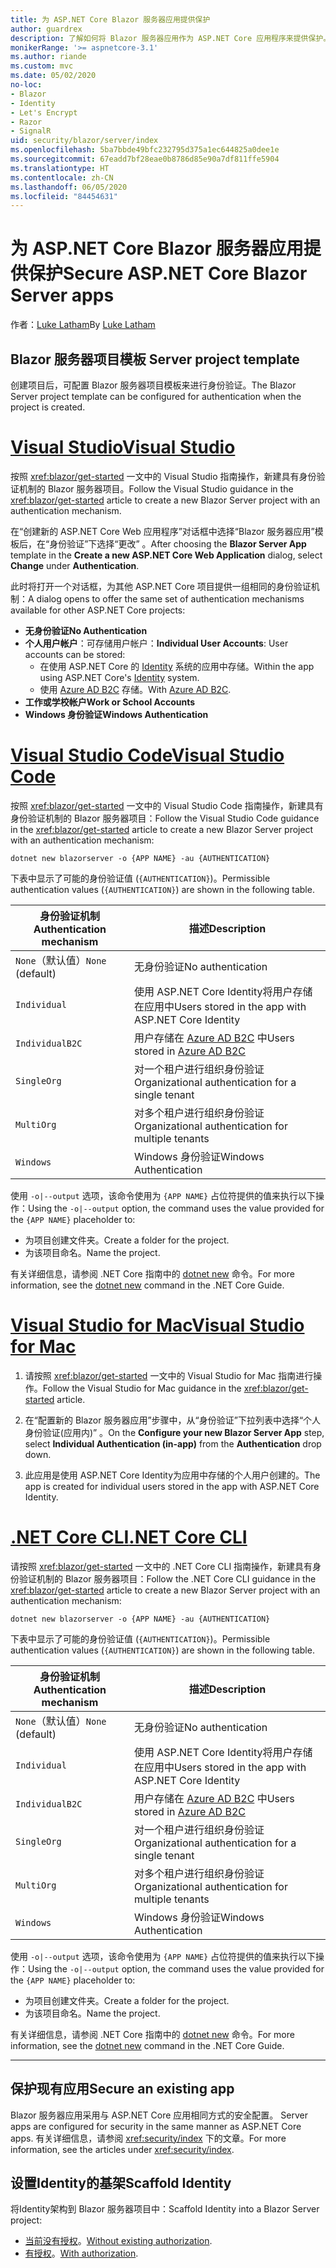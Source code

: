 ```yaml
---
title: 为 ASP.NET Core Blazor 服务器应用提供保护
author: guardrex
description: 了解如何将 Blazor 服务器应用作为 ASP.NET Core 应用程序来提供保护。
monikerRange: '>= aspnetcore-3.1'
ms.author: riande
ms.custom: mvc
ms.date: 05/02/2020
no-loc:
- Blazor
- Identity
- Let's Encrypt
- Razor
- SignalR
uid: security/blazor/server/index
ms.openlocfilehash: 5ba7bbde49bfc232795d375a1ec644825a0dee1e
ms.sourcegitcommit: 67eadd7bf28eae0b8786d85e90a7df811ffe5904
ms.translationtype: HT
ms.contentlocale: zh-CN
ms.lasthandoff: 06/05/2020
ms.locfileid: "84454631"
---
```

# <a name="secure-aspnet-core-blazor-server-apps"></a><span data-ttu-id="68464-103">为 ASP.NET Core Blazor 服务器应用提供保护</span><span class="sxs-lookup"><span data-stu-id="68464-103">Secure ASP.NET Core Blazor Server apps</span></span>

<span data-ttu-id="68464-104">作者：[Luke Latham](https://github.com/guardrex)</span><span class="sxs-lookup"><span data-stu-id="68464-104">By [Luke Latham](https://github.com/guardrex)</span></span>

## <a name="blazor-server-project-template"></a>Blazor<span data-ttu-id="68464-105"> 服务器项目模板</span><span class="sxs-lookup"><span data-stu-id="68464-105"> Server project template</span></span>

<span data-ttu-id="68464-106">创建项目后，可配置 Blazor 服务器项目模板来进行身份验证。</span><span class="sxs-lookup"><span data-stu-id="68464-106">The Blazor Server project template can be configured for authentication when the project is created.</span></span>

# <a name="visual-studio"></a>[<span data-ttu-id="68464-107">Visual Studio</span><span class="sxs-lookup"><span data-stu-id="68464-107">Visual Studio</span></span>](#tab/visual-studio)

<span data-ttu-id="68464-108">按照 <xref:blazor/get-started> 一文中的 Visual Studio 指南操作，新建具有身份验证机制的 Blazor 服务器项目。</span><span class="sxs-lookup"><span data-stu-id="68464-108">Follow the Visual Studio guidance in the <xref:blazor/get-started> article to create a new Blazor Server project with an authentication mechanism.</span></span>

<span data-ttu-id="68464-109">在“创建新的 ASP.NET Core Web 应用程序”对话框中选择“Blazor 服务器应用”模板后，在“身份验证”下选择“更改”   。</span><span class="sxs-lookup"><span data-stu-id="68464-109">After choosing the **Blazor Server App** template in the **Create a new ASP.NET Core Web Application** dialog, select **Change** under **Authentication**.</span></span>

<span data-ttu-id="68464-110">此时将打开一个对话框，为其他 ASP.NET Core 项目提供一组相同的身份验证机制：</span><span class="sxs-lookup"><span data-stu-id="68464-110">A dialog opens to offer the same set of authentication mechanisms available for other ASP.NET Core projects:</span></span>

* <span data-ttu-id="68464-111">**无身份验证**</span><span class="sxs-lookup"><span data-stu-id="68464-111">**No Authentication**</span></span>
* <span data-ttu-id="68464-112">**个人用户帐户**：可存储用户帐户：</span><span class="sxs-lookup"><span data-stu-id="68464-112">**Individual User Accounts**: User accounts can be stored:</span></span>
  * <span data-ttu-id="68464-113">在使用 ASP.NET Core 的 [Identity](xref:security/authentication/identity) 系统的应用中存储。</span><span class="sxs-lookup"><span data-stu-id="68464-113">Within the app using ASP.NET Core's [Identity](xref:security/authentication/identity) system.</span></span>
  * <span data-ttu-id="68464-114">使用 [Azure AD B2C](xref:security/authentication/azure-ad-b2c) 存储。</span><span class="sxs-lookup"><span data-stu-id="68464-114">With [Azure AD B2C](xref:security/authentication/azure-ad-b2c).</span></span>
* <span data-ttu-id="68464-115">**工作或学校帐户**</span><span class="sxs-lookup"><span data-stu-id="68464-115">**Work or School Accounts**</span></span>
* <span data-ttu-id="68464-116">**Windows 身份验证**</span><span class="sxs-lookup"><span data-stu-id="68464-116">**Windows Authentication**</span></span>

# <a name="visual-studio-code"></a>[<span data-ttu-id="68464-117">Visual Studio Code</span><span class="sxs-lookup"><span data-stu-id="68464-117">Visual Studio Code</span></span>](#tab/visual-studio-code)

<span data-ttu-id="68464-118">按照 <xref:blazor/get-started> 一文中的 Visual Studio Code 指南操作，新建具有身份验证机制的 Blazor 服务器项目：</span><span class="sxs-lookup"><span data-stu-id="68464-118">Follow the Visual Studio Code guidance in the <xref:blazor/get-started> article to create a new Blazor Server project with an authentication mechanism:</span></span>

```dotnetcli
dotnet new blazorserver -o {APP NAME} -au {AUTHENTICATION}
```

<span data-ttu-id="68464-119">下表中显示了可能的身份验证值 (`{AUTHENTICATION}`)。</span><span class="sxs-lookup"><span data-stu-id="68464-119">Permissible authentication values (`{AUTHENTICATION}`) are shown in the following table.</span></span>

| <span data-ttu-id="68464-120">身份验证机制</span><span class="sxs-lookup"><span data-stu-id="68464-120">Authentication mechanism</span></span> | <span data-ttu-id="68464-121">描述</span><span class="sxs-lookup"><span data-stu-id="68464-121">Description</span></span> |
| ------------------------ | ----------- |
| <span data-ttu-id="68464-122">`None`（默认值）</span><span class="sxs-lookup"><span data-stu-id="68464-122">`None` (default)</span></span>         | <span data-ttu-id="68464-123">无身份验证</span><span class="sxs-lookup"><span data-stu-id="68464-123">No authentication</span></span> |
| `Individual`             | <span data-ttu-id="68464-124">使用 ASP.NET Core Identity将用户存储在应用中</span><span class="sxs-lookup"><span data-stu-id="68464-124">Users stored in the app with ASP.NET Core Identity</span></span> |
| `IndividualB2C`          | <span data-ttu-id="68464-125">用户存储在 [Azure AD B2C](xref:security/authentication/azure-ad-b2c) 中</span><span class="sxs-lookup"><span data-stu-id="68464-125">Users stored in [Azure AD B2C](xref:security/authentication/azure-ad-b2c)</span></span> |
| `SingleOrg`              | <span data-ttu-id="68464-126">对一个租户进行组织身份验证</span><span class="sxs-lookup"><span data-stu-id="68464-126">Organizational authentication for a single tenant</span></span> |
| `MultiOrg`               | <span data-ttu-id="68464-127">对多个租户进行组织身份验证</span><span class="sxs-lookup"><span data-stu-id="68464-127">Organizational authentication for multiple tenants</span></span> |
| `Windows`                | <span data-ttu-id="68464-128">Windows 身份验证</span><span class="sxs-lookup"><span data-stu-id="68464-128">Windows Authentication</span></span> |

<span data-ttu-id="68464-129">使用 `-o|--output` 选项，该命令使用为 `{APP NAME}` 占位符提供的值来执行以下操作：</span><span class="sxs-lookup"><span data-stu-id="68464-129">Using the `-o|--output` option, the command uses the value provided for the `{APP NAME}` placeholder to:</span></span>

* <span data-ttu-id="68464-130">为项目创建文件夹。</span><span class="sxs-lookup"><span data-stu-id="68464-130">Create a folder for the project.</span></span>
* <span data-ttu-id="68464-131">为该项目命名。</span><span class="sxs-lookup"><span data-stu-id="68464-131">Name the project.</span></span>

<span data-ttu-id="68464-132">有关详细信息，请参阅 .NET Core 指南中的 [dotnet new](/dotnet/core/tools/dotnet-new) 命令。</span><span class="sxs-lookup"><span data-stu-id="68464-132">For more information, see the [dotnet new](/dotnet/core/tools/dotnet-new) command in the .NET Core Guide.</span></span>

# <a name="visual-studio-for-mac"></a>[<span data-ttu-id="68464-133">Visual Studio for Mac</span><span class="sxs-lookup"><span data-stu-id="68464-133">Visual Studio for Mac</span></span>](#tab/visual-studio-mac)

1. <span data-ttu-id="68464-134">请按照 <xref:blazor/get-started> 一文中的 Visual Studio for Mac 指南进行操作。</span><span class="sxs-lookup"><span data-stu-id="68464-134">Follow the Visual Studio for Mac guidance in the <xref:blazor/get-started> article.</span></span>

1. <span data-ttu-id="68464-135">在“配置新的 Blazor 服务器应用”步骤中，从“身份验证”下拉列表中选择“个人身份验证(应用内)”  。</span><span class="sxs-lookup"><span data-stu-id="68464-135">On the **Configure your new Blazor Server App** step, select **Individual Authentication (in-app)** from the **Authentication** drop down.</span></span>

1. <span data-ttu-id="68464-136">此应用是使用 ASP.NET Core Identity为应用中存储的个人用户创建的。</span><span class="sxs-lookup"><span data-stu-id="68464-136">The app is created for individual users stored in the app with ASP.NET Core Identity.</span></span>

# <a name="net-core-cli"></a>[<span data-ttu-id="68464-137">.NET Core CLI</span><span class="sxs-lookup"><span data-stu-id="68464-137">.NET Core CLI</span></span>](#tab/netcore-cli/)

<span data-ttu-id="68464-138">请按照 <xref:blazor/get-started> 一文中的 .NET Core CLI 指南操作，新建具有身份验证机制的 Blazor 服务器项目：</span><span class="sxs-lookup"><span data-stu-id="68464-138">Follow the .NET Core CLI guidance in the <xref:blazor/get-started> article to create a new Blazor Server project with an authentication mechanism:</span></span>

```dotnetcli
dotnet new blazorserver -o {APP NAME} -au {AUTHENTICATION}
```

<span data-ttu-id="68464-139">下表中显示了可能的身份验证值 (`{AUTHENTICATION}`)。</span><span class="sxs-lookup"><span data-stu-id="68464-139">Permissible authentication values (`{AUTHENTICATION}`) are shown in the following table.</span></span>

| <span data-ttu-id="68464-140">身份验证机制</span><span class="sxs-lookup"><span data-stu-id="68464-140">Authentication mechanism</span></span> | <span data-ttu-id="68464-141">描述</span><span class="sxs-lookup"><span data-stu-id="68464-141">Description</span></span> |
| ------------------------ | ----------- |
| <span data-ttu-id="68464-142">`None`（默认值）</span><span class="sxs-lookup"><span data-stu-id="68464-142">`None` (default)</span></span>         | <span data-ttu-id="68464-143">无身份验证</span><span class="sxs-lookup"><span data-stu-id="68464-143">No authentication</span></span> |
| `Individual`             | <span data-ttu-id="68464-144">使用 ASP.NET Core Identity将用户存储在应用中</span><span class="sxs-lookup"><span data-stu-id="68464-144">Users stored in the app with ASP.NET Core Identity</span></span> |
| `IndividualB2C`          | <span data-ttu-id="68464-145">用户存储在 [Azure AD B2C](xref:security/authentication/azure-ad-b2c) 中</span><span class="sxs-lookup"><span data-stu-id="68464-145">Users stored in [Azure AD B2C](xref:security/authentication/azure-ad-b2c)</span></span> |
| `SingleOrg`              | <span data-ttu-id="68464-146">对一个租户进行组织身份验证</span><span class="sxs-lookup"><span data-stu-id="68464-146">Organizational authentication for a single tenant</span></span> |
| `MultiOrg`               | <span data-ttu-id="68464-147">对多个租户进行组织身份验证</span><span class="sxs-lookup"><span data-stu-id="68464-147">Organizational authentication for multiple tenants</span></span> |
| `Windows`                | <span data-ttu-id="68464-148">Windows 身份验证</span><span class="sxs-lookup"><span data-stu-id="68464-148">Windows Authentication</span></span> |

<span data-ttu-id="68464-149">使用 `-o|--output` 选项，该命令使用为 `{APP NAME}` 占位符提供的值来执行以下操作：</span><span class="sxs-lookup"><span data-stu-id="68464-149">Using the `-o|--output` option, the command uses the value provided for the `{APP NAME}` placeholder to:</span></span>

* <span data-ttu-id="68464-150">为项目创建文件夹。</span><span class="sxs-lookup"><span data-stu-id="68464-150">Create a folder for the project.</span></span>
* <span data-ttu-id="68464-151">为该项目命名。</span><span class="sxs-lookup"><span data-stu-id="68464-151">Name the project.</span></span>

<span data-ttu-id="68464-152">有关详细信息，请参阅 .NET Core 指南中的 [dotnet new](/dotnet/core/tools/dotnet-new) 命令。</span><span class="sxs-lookup"><span data-stu-id="68464-152">For more information, see the [dotnet new](/dotnet/core/tools/dotnet-new) command in the .NET Core Guide.</span></span>

---

## <a name="secure-an-existing-app"></a><span data-ttu-id="68464-153">保护现有应用</span><span class="sxs-lookup"><span data-stu-id="68464-153">Secure an existing app</span></span>

Blazor<span data-ttu-id="68464-154"> 服务器应用采用与 ASP.NET Core 应用相同方式的安全配置。</span><span class="sxs-lookup"><span data-stu-id="68464-154"> Server apps are configured for security in the same manner as ASP.NET Core apps.</span></span> <span data-ttu-id="68464-155">有关详细信息，请参阅 <xref:security/index> 下的文章。</span><span class="sxs-lookup"><span data-stu-id="68464-155">For more information, see the articles under <xref:security/index>.</span></span>

## <a name="scaffold-identity"></a><span data-ttu-id="68464-156">设置Identity的基架</span><span class="sxs-lookup"><span data-stu-id="68464-156">Scaffold Identity</span></span>

<span data-ttu-id="68464-157">将Identity架构到 Blazor 服务器项目中：</span><span class="sxs-lookup"><span data-stu-id="68464-157">Scaffold Identity into a Blazor Server project:</span></span>

* <span data-ttu-id="68464-158">[当前没有授权](xref:security/authentication/scaffold-identity#scaffold-identity-into-a-blazor-server-project-without-existing-authorization)。</span><span class="sxs-lookup"><span data-stu-id="68464-158">[Without existing authorization](xref:security/authentication/scaffold-identity#scaffold-identity-into-a-blazor-server-project-without-existing-authorization).</span></span>
* <span data-ttu-id="68464-159">[有授权](xref:security/authentication/scaffold-identity#scaffold-identity-into-a-blazor-server-project-with-authorization)。</span><span class="sxs-lookup"><span data-stu-id="68464-159">[With authorization](xref:security/authentication/scaffold-identity#scaffold-identity-into-a-blazor-server-project-with-authorization).</span></span>
